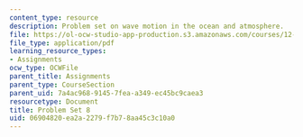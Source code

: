 ```yaml
---
content_type: resource
description: Problem set on wave motion in the ocean and atmosphere.
file: https://ol-ocw-studio-app-production.s3.amazonaws.com/courses/12-802-wave-motion-in-the-ocean-and-the-atmosphere-spring-2008/06904820ea2a2279f7b78aa45c3c10a0_MIT12_802S08_pset08.pdf
file_type: application/pdf
learning_resource_types:
- Assignments
ocw_type: OCWFile
parent_title: Assignments
parent_type: CourseSection
parent_uid: 7a4ac968-9145-7fea-a349-ec45bc9caea3
resourcetype: Document
title: Problem Set 8
uid: 06904820-ea2a-2279-f7b7-8aa45c3c10a0
---
```


